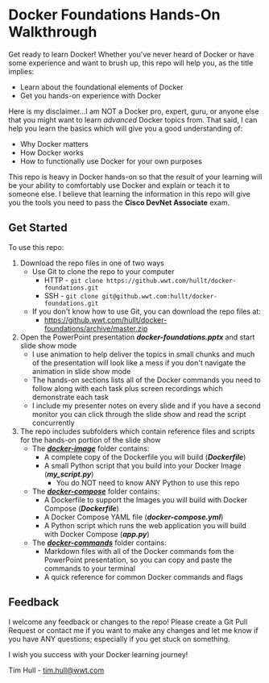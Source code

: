# Docker Foundations Hands-On Walkthrough
Get ready to learn Docker!  Whether you've never heard of Docker or have some experience and want to brush up, this repo will help you, as the title implies:

- Learn about the foundational elements of Docker
- Get you hands-on experience with Docker

Here is my disclaimer...I am NOT a Docker pro, expert, guru, or anyone else that you might want to learn *advanced* Docker topics from.  That said, I can help you learn the basics which will give you a good understanding of:

- Why Docker matters
- How Docker works
- How to functionally use Docker for your own purposes

This repo is heavy in Docker hands-on so that the *result* of your learning will be your ability to comfortably use Docker and explain or teach it to someone else.  I believe that learning the information in this repo will give you the tools you need to pass the **Cisco DevNet Associate** exam.



## Get Started

To use this repo:

1. Download the repo files in one of two ways
   - Use Git to clone the repo to your computer
     - HTTP - `git clone https://github.wwt.com/hullt/docker-foundations.git`
     - SSH - `git clone git@github.wwt.com:hullt/docker-foundations.git `
   - If you don't know how to use Git, you can download the repo files at:
     - https://github.wwt.com/hullt/docker-foundations/archive/master.zip
2. Open the PowerPoint presentation ***docker-foundations.pptx*** and start slide show mode
   - I use animation to help deliver the topics in small chunks and much of the presentation will look like a mess if you don't navigate the animation in slide show mode
   - The hands-on sections lists all of the Docker commands you need to follow along with each task plus screen recordings which demonstrate each task 
   - I include my presenter notes on every slide and if you have a second monitor you can click through the slide show and read the script concurrently
3. The repo includes subfolders which contain reference files and scripts for the hands-on portion of the slide show
   - The [***docker-image***](https://github.wwt.com/hullt/docker-foundations/tree/master/docker-image "docker-image") folder contains:
     - A complete copy of the Dockerfile you will build (***Dockerfile***)
     - A small Python script that you build into your Docker Image (***my_script.py***)
       - You do NOT need to know ANY Python to use this repo
   - The [***docker-compose***](https://github.wwt.com/hullt/docker-foundations/tree/master/docker-compose "docker-compose") folder contains:
     - A Dockerfile to support the Images you will build with Docker Compose (***Dockerfile***)
     - A Docker Compose YAML file (***docker-compose.yml***)
     - A Python script which runs the web application you will build with Docker Compose (***app.py***)
   - The [***docker-commands***](https://github.wwt.com/hullt/docker-foundations/tree/master/docker-commands "docker-commands") folder contains:
     - Markdown files with all of the Docker commands fom the PowerPoint presentation, so you can copy and paste the commands to your terminal
     - A quick reference for common Docker commands and flags



## Feedback

I welcome any feedback or changes to the repo!  Please create a Git Pull Request or contact me if you want to make any changes and let me know if you have ANY questions; especially if you get stuck on something.

I wish you success with your Docker learning journey!



Tim Hull - tim.hull@wwt.com